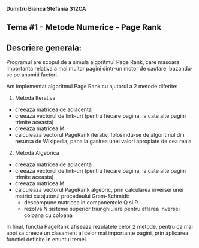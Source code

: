 **Dumitru Bianca Stefania**
**312CA**

## Tema #1 - Metode Numerice - Page Rank

## Descriere generala:

Programul are scopul de a simula algoritmul Page Rank, care masoara importanta 
relativa a mai multor pagini dintr-un motor de cautare, bazandu-se pe anumiti factori.

Am implementat algoritmul Page Rank cu ajutorul a 2 metode diferite:

1. Metoda Iterativa
 - creeaza matricea de adiacenta
 - creeaza vectorul de link-uri (pentru fiecare pagina, la cate alte pagini trimite aceasta)
 - creeaza matricea M
 - calculeaza vectorul PageRank iterativ, folosindu-se de algoritmul din resursa de Wikipedia,
    pana la gasirea unei valori apropiate de cea reala

2. Metoda Algebrica
 - creeaza matricea de adiacenta
 - creeaza vectorul de link-uri (pentru fiecare pagina, la cate alte pagini trimite aceasta)
 - creeaza matricea M
 - calculeaza vectorul PageRank algebric, prin calcularea inversei unei matrici cu ajutorul procedeului Gram-Schmidt:
    * descompune matricea in componentele Q si R
    * rezolva N sisteme superior triunghiulare pentru aflarea inversei coloana cu coloana
 
In final, functia PageRank afiseaza rezulatele celor 2 metode, pentru ca mai apoi sa creeze
un clasament al celor mai importante pagini, prin aplicarea functiei definite in enuntul temei.
